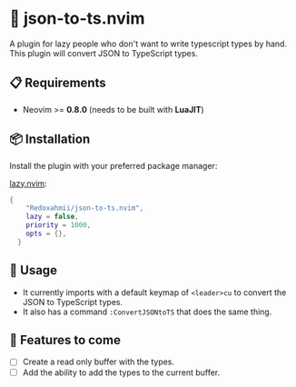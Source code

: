 # 🚬 json-to-ts.nvim

A plugin for lazy people who don't want to write typescript types by hand. This plugin will convert JSON to TypeScript types.

## 📋 Requirements

- Neovim >= **0.8.0** (needs to be built with **LuaJIT**)

## 📦 Installation

Install the plugin with your preferred package manager:

[lazy.nvim](https://github.com/folke/lazy.nvim):

```lua
{
    "Redoxahmii/json-to-ts.nvim",
    lazy = false,
    priority = 1000,
    opts = {},
  }
```

## 🚀 Usage

- It currently imports with a default keymap of `<leader>cu` to convert the JSON to TypeScript types.
- It also has a command `:ConvertJSONtoTS` that does the same thing.

## 👷 Features to come

- [ ] Create a read only buffer with the types.
- [ ] Add the ability to add the types to the current buffer.
